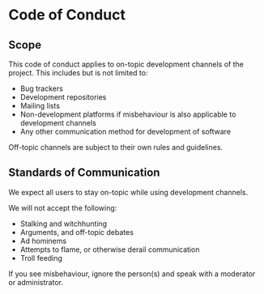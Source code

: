 # Code of Conduct

## Scope
This code of conduct applies to on-topic development channels of the project. This
includes but is not limited to:
- Bug trackers
- Development repositories
- Mailing lists
- Non-development platforms if misbehaviour is also applicable to development channels
- Any other communication method for development of software

Off-topic channels are subject to their own rules and guidelines.

## Standards of Communication

We expect all users to stay on-topic while using development channels.

We will not accept the following:

- Stalking and witchhunting
- Arguments, and off-topic debates
- Ad hominems
- Attempts to flame, or otherwise derail communication
- Troll feeding

If you see misbehaviour, ignore the person(s) and speak with a moderator or administrator.